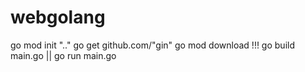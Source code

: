 # webgolang

go mod init ".."
go get github.com/"gin"
go mod download !!!
go build main.go || go run main.go
